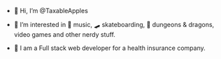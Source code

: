 - 👋 Hi, I’m @TaxableApples

- 👀 I’m interested in 🎸 music, 🛹 skateboarding, 🐉 dungeons & dragons, video games and other nerdy stuff.

- 🌱 I am a Full stack web developer for a health insurance company.

<!---
TaxableApples/TaxableApples is a ✨ special ✨ repository because its `README.md` (this file) appears on your GitHub profile.
You can click the Preview link to take a look at your changes.
--->
